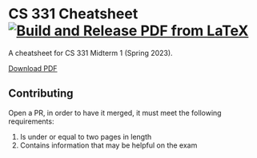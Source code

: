 # CS 331 Cheatsheet [![Build and Release PDF from LaTeX](https://github.com/nickorlow/cs-331-cheatsheet/actions/workflows/compile-latex.yml/badge.svg)](https://github.com/nickorlow/cs-331-cheatsheet/actions/workflows/compile-latex.yml)
A cheatsheet for CS 331 Midterm 1 (Spring 2023). 

[Download PDF](https://github.com/nickorlow/cs-331-cheatsheet/releases/latest)

## Contributing
Open a PR, in order to have it merged, it must meet the following requirements:
1. Is under or equal to two pages in length
2. Contains information that may be helpful on the exam
